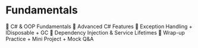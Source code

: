 ﻿# Fundamentals

🔹 C# & OOP Fundamentals
🔹 Advanced C# Features
🔹 Exception Handling + IDisposable + GC
🔹 Dependency Injection & Service Lifetimes
🔹 Wrap-up Practice + Mini Project + Mock Q&A
